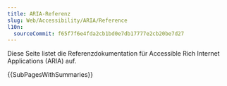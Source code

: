 ```yaml
---
title: ARIA-Referenz
slug: Web/Accessibility/ARIA/Reference
l10n:
  sourceCommit: f65f7f6e4fda2cb1bd0e7db17777e2cb20be7d27
---
```


Diese Seite listet die Referenzdokumentation für Accessible Rich Internet Applications (ARIA) auf.

{{SubPagesWithSummaries}}
